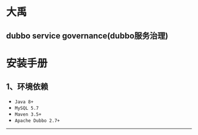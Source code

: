 # 大禹
dubbo service governance(dubbo服务治理)
--- 

# 安装手册

## 1、环境依赖

- `Java 8+`
- `MySQL 5.7`
- `Maven 3.5+`
- `Apache Dubbo 2.7+`

---
